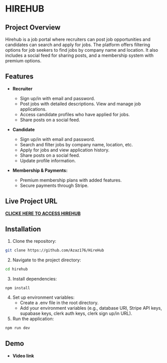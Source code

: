 # HIREHUB
## Project Overview
Hirehub is a job portal where recruiters can post job opportunities and candidates can search and apply for jobs. The platform offers filtering options for job seekers to find jobs by company name and location. It also includes a social feed for sharing posts, and a membership system with premium options.

## Features
* **Recruiter**
    * Sign up/in with email and password.
    * Post jobs with detailed descriptions.
    View and manage job applications.
    * Access candidate profiles who have applied for jobs.
    * Share posts on a social feed.

* **Candidate**
    * Sign up/in with email and password.
    * Search and filter jobs by company name, location, etc.
    * Apply for jobs and view application history.
    * Share posts on a social feed.
    * Update profile information.

* **Membership & Payments:**
    * Premium membership plans with added features.
    * Secure payments through Stripe.

## Live Project URL
[**CLICKE HERE TO ACCESS HIREHUB**](https://hire-hub-five.vercel.app/membership)

## Installation
1. Clone the repository:
 ```bash
 git clone https://github.com/Azaz176/HireHub
 ```
 2. Navigate to the project directory:
 ```bash
 cd hirehub

```
3. Install dependencies:
```
npm install
```
4. Set up environment variables:
    * Create a .env file in the root directory.
    * Add your environment variables (e.g., database URI, Stripe API keys, supabase keys, clerk auth keys, clerk sign up/in URL).
5. Run the application:
```bash
npm run dev
```
## Demo 
- **Video link**

